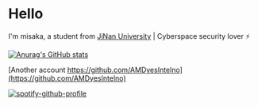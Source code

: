 # Hello

I'm misaka, a student from [JiNan University](https://www.jnu.edu.cn/) | Cyberspace security lover ⚡

[![Anurag's GitHub stats](https://github-readme-stats.vercel.app/api?username=mi3aka)](https://github.com/anuraghazra/github-readme-stats)

[Another account https://github.com/AMDyesIntelno](https://github.com/AMDyesIntelno)

[![spotify-github-profile](https://spotify-github-profile.vercel.app/api/view?uid=5hv8vray3lkuynz042yqenzjr&cover_image=true&theme=default)](https://github.com/kittinan/spotify-github-profile)
